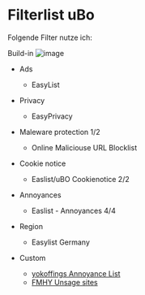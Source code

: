 # Filterlist uBo
Folgende Filter nutze ich:

Build-in
![image](https://github.com/user-attachments/assets/44fa89e0-152f-4bc0-81b6-45a1310b877f)

+ Ads
  + EasyList

+ Privacy
  + EasyPrivacy

+ Maleware protection 1/2
  + Online Maliciouse URL Blocklist

+ Cookie notice
  + Easlist/uBO Cookienotice 2/2

+ Annoyances
  + Easlist - Annoyances 4/4
 
+ Region
  + Easylist Germany

+ Custom
  + [yokoffings Annoyance List](https://github.com/yokoffing/filterlists)
  + [FMHY Unsage sites](https://github.com/WindowsAurora/FMHYFilterlist)
